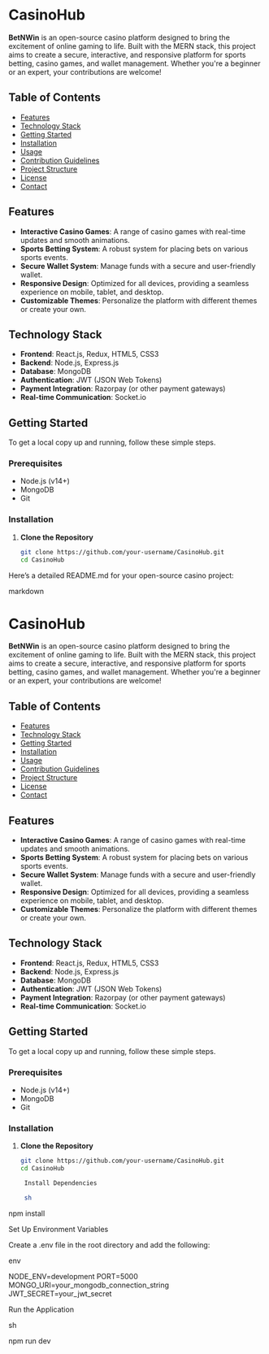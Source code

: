 # CasinoHub

**BetNWin** is an open-source casino platform designed to bring the excitement of online gaming to life. Built with the MERN stack, this project aims to create a secure, interactive, and responsive platform for sports betting, casino games, and wallet management. Whether you're a beginner or an expert, your contributions are welcome!

## Table of Contents

- [Features](#features)
- [Technology Stack](#technology-stack)
- [Getting Started](#getting-started)
- [Installation](#installation)
- [Usage](#usage)
- [Contribution Guidelines](#contribution-guidelines)
- [Project Structure](#project-structure)
- [License](#license)
- [Contact](#contact)

## Features

- **Interactive Casino Games**: A range of casino games with real-time updates and smooth animations.
- **Sports Betting System**: A robust system for placing bets on various sports events.
- **Secure Wallet System**: Manage funds with a secure and user-friendly wallet.
- **Responsive Design**: Optimized for all devices, providing a seamless experience on mobile, tablet, and desktop.
- **Customizable Themes**: Personalize the platform with different themes or create your own.

## Technology Stack

- **Frontend**: React.js, Redux, HTML5, CSS3
- **Backend**: Node.js, Express.js
- **Database**: MongoDB
- **Authentication**: JWT (JSON Web Tokens)
- **Payment Integration**: Razorpay (or other payment gateways)
- **Real-time Communication**: Socket.io

## Getting Started

To get a local copy up and running, follow these simple steps.

### Prerequisites

- Node.js (v14+)
- MongoDB
- Git

### Installation

1. **Clone the Repository**

   ```sh
   git clone https://github.com/your-username/CasinoHub.git
   cd CasinoHub

Here’s a detailed README.md for your open-source casino project:

markdown

# CasinoHub

**BetNWin** is an open-source casino platform designed to bring the excitement of online gaming to life. Built with the MERN stack, this project aims to create a secure, interactive, and responsive platform for sports betting, casino games, and wallet management. Whether you're a beginner or an expert, your contributions are welcome!

## Table of Contents

- [Features](#features)
- [Technology Stack](#technology-stack)
- [Getting Started](#getting-started)
- [Installation](#installation)
- [Usage](#usage)
- [Contribution Guidelines](#contribution-guidelines)
- [Project Structure](#project-structure)
- [License](#license)
- [Contact](#contact)

## Features

- **Interactive Casino Games**: A range of casino games with real-time updates and smooth animations.
- **Sports Betting System**: A robust system for placing bets on various sports events.
- **Secure Wallet System**: Manage funds with a secure and user-friendly wallet.
- **Responsive Design**: Optimized for all devices, providing a seamless experience on mobile, tablet, and desktop.
- **Customizable Themes**: Personalize the platform with different themes or create your own.

## Technology Stack

- **Frontend**: React.js, Redux, HTML5, CSS3
- **Backend**: Node.js, Express.js
- **Database**: MongoDB
- **Authentication**: JWT (JSON Web Tokens)
- **Payment Integration**: Razorpay (or other payment gateways)
- **Real-time Communication**: Socket.io

## Getting Started

To get a local copy up and running, follow these simple steps.

### Prerequisites

- Node.js (v14+)
- MongoDB
- Git

### Installation

1. **Clone the Repository**

   ```sh
   git clone https://github.com/your-username/CasinoHub.git
   cd CasinoHub

    Install Dependencies

    sh

npm install

Set Up Environment Variables

Create a .env file in the root directory and add the following:

env

NODE_ENV=development
PORT=5000
MONGO_URI=your_mongodb_connection_string
JWT_SECRET=your_jwt_secret

Run the Application

sh

npm run dev

